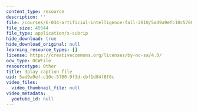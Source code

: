```yaml
---
content_type: resource
description: ''
file: /courses/6-034-artificial-intelligence-fall-2010/5ad9a9efc10c57009f3dcbf1d84f8f6c_J-ocRQCjcwE.vtt
file_size: 45544
file_type: application/x-subrip
hide_download: true
hide_download_original: null
learning_resource_types: []
license: https://creativecommons.org/licenses/by-nc-sa/4.0/
ocw_type: OCWFile
resourcetype: Other
title: 3play caption file
uid: 5ad9a9ef-c10c-5700-9f3d-cbf1d84f8f6c
video_files:
  video_thumbnail_file: null
video_metadata:
  youtube_id: null
---
```

